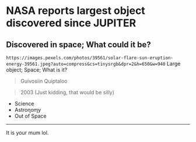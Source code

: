 # NASA reports largest object discovered since JUPITER

## Discovered in space; What could it be?

`https://images.pexels.com/photos/39561/solar-flare-sun-eruption-energy-39561.jpeg?auto=compress&cs=tinysrgb&dpr=2&h=650&w=940` Large object; Space; What is it?

> Guivosiin Quiptaloo

> 2003 (Just kidding, that would be silly)

- Science
- Astroɳoɱy
- Out of Space

---

It is your mum lol.